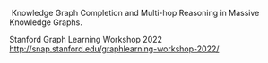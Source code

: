  Knowledge Graph Completion and Multi-hop Reasoning in Massive Knowledge Graphs.

Stanford Graph Learning Workshop 2022
http://snap.stanford.edu/graphlearning-workshop-2022/

